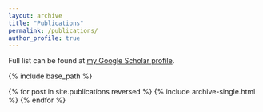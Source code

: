 ```yaml
---
layout: archive
title: "Publications"
permalink: /publications/
author_profile: true
---
```


<!--{% if author.googlescholar %}
  <p>You can also find my articles on <u><a href="https://scholar.google.com/citations?user=c5EdqCYAAAAJ&hl=en">my Google Scholar profile</a>.</u></p>
{% endif %}
-->
<p>Full list can be found at <a href="https://scholar.google.com/citations?user=c5EdqCYAAAAJ&hl=en">my Google Scholar profile</a>.</p>

{% include base_path %}

{% for post in site.publications reversed %}
  {% include archive-single.html %}
{% endfor %}
